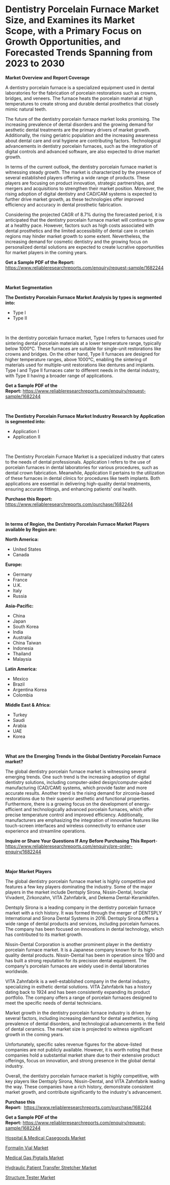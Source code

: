 <p><h1>Dentistry Porcelain Furnace Market Size, and Examines its Market Scope, with a Primary Focus on Growth Opportunities, and Forecasted Trends Spanning from 2023 to 2030</h1></p><p><strong>Market Overview and Report Coverage</strong></p>
<p><p>A dentistry porcelain furnace is a specialized equipment used in dental laboratories for the fabrication of porcelain restorations such as crowns, bridges, and veneers. The furnace heats the porcelain material at high temperatures to create strong and durable dental prosthetics that closely mimic natural teeth.</p><p>The future of the dentistry porcelain furnace market looks promising. The increasing prevalence of dental disorders and the growing demand for aesthetic dental treatments are the primary drivers of market growth. Additionally, the rising geriatric population and the increasing awareness about dental care and oral hygiene are contributing factors. Technological advancements in dentistry porcelain furnaces, such as the integration of digital controls and advanced software, are also expected to drive market growth.</p><p>In terms of the current outlook, the dentistry porcelain furnace market is witnessing steady growth. The market is characterized by the presence of several established players offering a wide range of products. These players are focusing on product innovation, strategic partnerships, and mergers and acquisitions to strengthen their market position. Moreover, the rising adoption of digital dentistry and CAD/CAM systems is expected to further drive market growth, as these technologies offer improved efficiency and accuracy in dental prosthetic fabrication.</p><p>Considering the projected CAGR of 8.7% during the forecasted period, it is anticipated that the dentistry porcelain furnace market will continue to grow at a healthy pace. However, factors such as high costs associated with dental prosthetics and the limited accessibility of dental care in certain regions may hinder market growth to some extent. Nevertheless, the increasing demand for cosmetic dentistry and the growing focus on personalized dental solutions are expected to create lucrative opportunities for market players in the coming years.</p></p>
<p><strong>Get a Sample PDF of the Report:</strong> <a href="https://www.reliableresearchreports.com/enquiry/request-sample/1682244">https://www.reliableresearchreports.com/enquiry/request-sample/1682244</a></p>
<p>&nbsp;</p>
<p><strong>Market Segmentation</strong></p>
<p><strong>The Dentistry Porcelain Furnace Market Analysis by types is segmented into:</strong></p>
<p><ul><li>Type I</li><li>Type II</li></ul></p>
<p>&nbsp;</p>
<p><p>In the dentistry porcelain furnace market, Type I refers to furnaces used for sintering dental porcelain materials at a lower temperature range, typically below 1000°C. These furnaces are suitable for single-unit restorations like crowns and bridges. On the other hand, Type II furnaces are designed for higher temperature ranges, above 1000°C, enabling the sintering of materials used for multiple-unit restorations like dentures and implants. Type I and Type II furnaces cater to different needs in the dental industry, with Type II having a broader range of applications.</p></p>
<p><strong>Get a Sample PDF of the Report:</strong>&nbsp;<a href="https://www.reliableresearchreports.com/enquiry/request-sample/1682244">https://www.reliableresearchreports.com/enquiry/request-sample/1682244</a></p>
<p>&nbsp;</p>
<p><strong>The Dentistry Porcelain Furnace Market Industry Research by Application is segmented into:</strong></p>
<p><ul><li>Application I</li><li>Application II</li></ul></p>
<p>&nbsp;</p>
<p><p>The Dentistry Porcelain Furnace Market is a specialized industry that caters to the needs of dental professionals. Application I refers to the use of porcelain furnaces in dental laboratories for various procedures, such as dental crown fabrication. Meanwhile, Application II pertains to the utilization of these furnaces in dental clinics for procedures like teeth implants. Both applications are essential in delivering high-quality dental treatments, ensuring accurate fittings, and enhancing patients' oral health.</p></p>
<p><strong>Purchase this Report:</strong>&nbsp; <a href="https://www.reliableresearchreports.com/purchase/1682244">https://www.reliableresearchreports.com/purchase/1682244</a></p>
<p>&nbsp;</p>
<p><strong>In terms of Region, the Dentistry Porcelain Furnace Market Players available by Region are:</strong></p>
<p>
    <p> <strong> North America: </strong>
        <ul>
            <li>United States</li>
            <li>Canada</li>
        </ul>
        </p> 
    <p> <strong> Europe: </strong>
        <ul>
            <li>Germany</li>
            <li>France</li>
            <li>U.K.</li>
            <li>Italy</li>
            <li>Russia</li>
        </ul>
        </p> 
    <p> <strong> Asia-Pacific: </strong>
        <ul>
            <li>China</li>
            <li>Japan</li>
            <li>South Korea</li>
            <li>India</li>
            <li>Australia</li>
            <li>China Taiwan</li>
            <li>Indonesia</li>
            <li>Thailand</li>
            <li>Malaysia</li>
        </ul>
        </p> 
    <p> <strong> Latin America: </strong>
        <ul>
            <li>Mexico</li>
            <li>Brazil</li>
            <li>Argentina Korea</li>
            <li>Colombia</li>
        </ul>
        </p> 
    <p> <strong> Middle East & Africa: </strong>
        <ul>
            <li>Turkey</li>
            <li>Saudi</li>
            <li>Arabia</li>
            <li>UAE</li>
            <li>Korea</li>
        </ul>
    </p>
    </p>
<p>&nbsp;</p>
<p><strong>What are the Emerging Trends in the Global Dentistry Porcelain Furnace market?</strong></p>
<p><p>The global dentistry porcelain furnace market is witnessing several emerging trends. One such trend is the increasing adoption of digital dentistry solutions, including computer-aided design/computer-aided manufacturing (CAD/CAM) systems, which provide faster and more accurate results. Another trend is the rising demand for zirconia-based restorations due to their superior aesthetic and functional properties. Furthermore, there is a growing focus on the development of energy-efficient and technologically advanced porcelain furnaces, which offer precise temperature control and improved efficiency. Additionally, manufacturers are emphasizing the integration of innovative features like touch-screen interfaces and wireless connectivity to enhance user experience and streamline operations.</p></p>
<p><strong>Inquire or Share Your Questions If Any Before Purchasing This Report</strong>- <a href="https://www.reliableresearchreports.com/enquiry/pre-order-enquiry/1682244">https://www.reliableresearchreports.com/enquiry/pre-order-enquiry/1682244</a></p>
<p>&nbsp;</p>
<p><strong>Major Market Players</strong></p>
<p><p>The global dentistry porcelain furnace market is highly competitive and features a few key players dominating the industry. Some of the major players in the market include Dentsply Sirona, Nissin-Dental, Ivoclar Vivadent, Zirkonzahn, VITA Zahnfabrik, and Dekema Dental-Keramiköfen.</p><p>Dentsply Sirona is a leading company in the dentistry porcelain furnace market with a rich history. It was formed through the merger of DENTSPLY International and Sirona Dental Systems in 2016. Dentsply Sirona offers a wide range of dental products and services, including porcelain furnaces. The company has been focused on innovations in dental technology, which has contributed to its market growth.</p><p>Nissin-Dental Corporation is another prominent player in the dentistry porcelain furnace market. It is a Japanese company known for its high-quality dental products. Nissin-Dental has been in operation since 1930 and has built a strong reputation for its precision dental equipment. The company's porcelain furnaces are widely used in dental laboratories worldwide.</p><p>VITA Zahnfabrik is a well-established company in the dental industry, specializing in esthetic dental solutions. VITA Zahnfabrik has a history dating back to 1924 and has been consistently expanding its product portfolio. The company offers a range of porcelain furnaces designed to meet the specific needs of dental technicians.</p><p>Market growth in the dentistry porcelain furnace industry is driven by several factors, including increasing demand for dental aesthetics, rising prevalence of dental disorders, and technological advancements in the field of dental ceramics. The market size is projected to witness significant growth in the coming years.</p><p>Unfortunately, specific sales revenue figures for the above-listed companies are not publicly available. However, it is worth noting that these companies hold a substantial market share due to their extensive product offerings, focus on innovation, and strong presence in the global dental industry.</p><p>Overall, the dentistry porcelain furnace market is highly competitive, with key players like Dentsply Sirona, Nissin-Dental, and VITA Zahnfabrik leading the way. These companies have a rich history, demonstrate consistent market growth, and contribute significantly to the industry's advancement.</p></p>
<p><strong>Purchase this Report:</strong>&nbsp;&nbsp;<a href="https://www.reliableresearchreports.com/purchase/1682244">https://www.reliableresearchreports.com/purchase/1682244</a></p>
<p></p>
<p><strong>Get a Sample PDF of the Report:</strong>&nbsp;<a href="https://www.reliableresearchreports.com/enquiry/request-sample/1682244">https://www.reliableresearchreports.com/enquiry/request-sample/1682244</a></p>
<p><p><a href="https://www.linkedin.com/pulse/hospital-amp-medical-casegoods-market-size-growth-forecast/">Hospital & Medical Casegoods Market</a></p><p><a href="https://medium.com/@olenwuckert56/formalin-vial-market-size-growth-forecast-2023-2030-a86a48455194">Formalin Vial Market</a></p><p><a href="https://www.linkedin.com/pulse/medical-gas-pigtails-market-size-growth-forecast-from-2023/">Medical Gas Pigtails Market</a></p><p><a href="https://www.linkedin.com/pulse/hydraulic-patient-transfer-stretcher-market-research-report/">Hydraulic Patient Transfer Stretcher Market</a></p><p><a href="https://medium.com/@devidwarnerrp23/structure-tester-market-size-growth-forecast-2023-2030-96a4fa9ff2ce">Structure Tester Market</a></p></p>